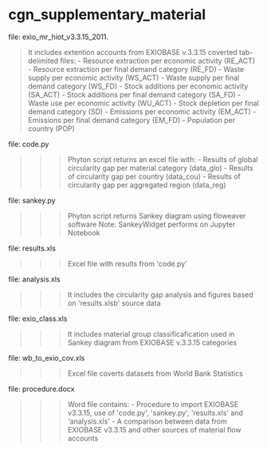 # cgn_supplementary_material

file: exio_mr_hiot_v3.3.15_2011.
>It includes extention accounts from EXIOBASE v.3.3.15 coverted tab-delimited files:
	- Resource extraction per economic activity (RE_ACT)
	- Resource extraction per final demand category (RE_FD)
	- Waste supply per economic activity (WS_ACT)
	- Waste supply per final demand category (WS_FD)
	- Stock additions per economic activity (SA_ACT)
	- Stock additions per final demand category (SA_FD)
	- Waste use per economic activity (WU_ACT)
	- Stock depletion per final demand category (SD)
	- Emissions per economic activity (EM_ACT)
	- Emissions per final demand category (EM_FD)
	- Population per country (POP)

file: code.py
>>>Phyton script returns an excel file with:
	- Results of global circularity gap per material category (data_glo)
	- Results of circularity gap per country (data_cou)
	- Results of circularity gap per aggregated region (data_reg) 

file: sankey.py
>>>Phyton script returns Sankey diagram using floweaver software
Note: SankeyWidget performs on Jupyter Notebook 

file: results.xls 
>>>Excel file with results from 'code.py'

file: analysis.xls
>>>It includes the circularity gap analysis and figures based on 'results.xlsb' source data  

file: exio_class.xls
>>>It includes material group classificafication used in Sankey diagram from EXIOBASE v.3.3.15 categories  

file: wb_to_exio_cov.xls
>>>Excel file coverts datasets from World Bank Statistics  

file: procedure.docx
>>>Word file contains:
	- Procedure to import EXIOBASE v3.3.15, use of 'code.py', 'sankey.py', 'results.xls' and 'analysis.xls' 
	- A comparison between data from EXIOBASE v3.3.15 and other sources of material flow accounts   
